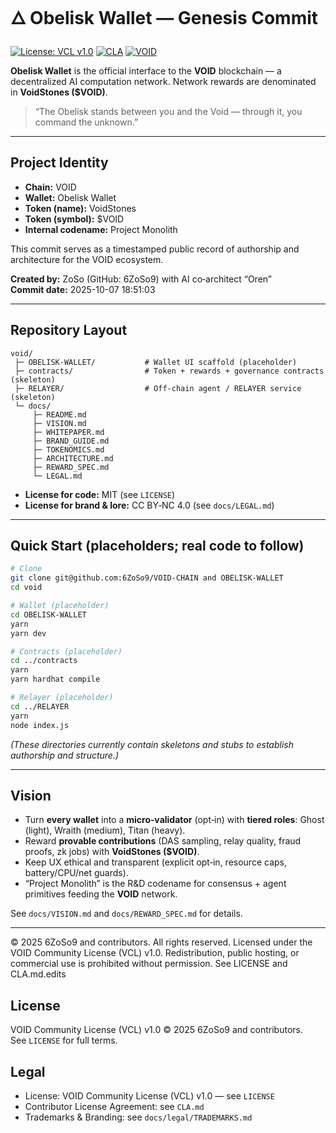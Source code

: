 # 🜂 Obelisk Wallet — Genesis Commit

<!-- Paste these badges right under the main H1 in README.md -->
[![License: VCL v1.0](https://img.shields.io/badge/License-VCL--1.0-blue)](LICENSE)
[![CLA](https://img.shields.io/badge/CLA-required-orange)](CLA.md)
[![VOID](https://img.shields.io/badge/VOID-ecosystem-black)](#)

**Obelisk Wallet** is the official interface to the **VOID** blockchain — a decentralized AI computation network.
Network rewards are denominated in **VoidStones ($VOID)**.

> “The Obelisk stands between you and the Void — through it, you command the unknown.”

---

## Project Identity

- **Chain:** VOID  
- **Wallet:** Obelisk Wallet  
- **Token (name):** VoidStones  
- **Token (symbol):** $VOID  
- **Internal codename:** Project Monolith  

This commit serves as a timestamped public record of authorship and architecture for the VOID ecosystem.

**Created by:** ZoSo (GitHub: 6ZoSo9) with AI co‑architect “Oren”  
**Commit date:** 2025-10-07 18:51:03

---

## Repository Layout

```
void/
 ├─ OBELISK-WALLET/           # Wallet UI scaffold (placeholder)
 ├─ contracts/                # Token + rewards + governance contracts (skeleton)
 ├─ RELAYER/                  # Off-chain agent / RELAYER service (skeleton)
 └─ docs/
     ├─ README.md
     ├─ VISION.md
     ├─ WHITEPAPER.md
     ├─ BRAND_GUIDE.md
     ├─ TOKENOMICS.md
     ├─ ARCHITECTURE.md
     ├─ REWARD_SPEC.md
     └─ LEGAL.md
```

- **License for code:** MIT (see `LICENSE`)  
- **License for brand & lore:** CC BY‑NC 4.0 (see `docs/LEGAL.md`)

---

## Quick Start (placeholders; real code to follow)

```bash
# Clone
git clone git@github.com:6ZoSo9/VOID-CHAIN and OBELISK-WALLET
cd void

# Wallet (placeholder)
cd OBELISK-WALLET
yarn
yarn dev

# Contracts (placeholder)
cd ../contracts
yarn
yarn hardhat compile

# Relayer (placeholder)
cd ../RELAYER
yarn
node index.js
```
*(These directories currently contain skeletons and stubs to establish authorship and structure.)*

---

## Vision

- Turn **every wallet** into a **micro‑validator** (opt‑in) with **tiered roles**: Ghost (light), Wraith (medium), Titan (heavy).
- Reward **provable contributions** (DAS sampling, relay quality, fraud proofs, zk jobs) with **VoidStones ($VOID)**.
- Keep UX ethical and transparent (explicit opt‑in, resource caps, battery/CPU/net guards).
- “Project Monolith” is the R&D codename for consensus + agent primitives feeding the **VOID** network.

See `docs/VISION.md` and `docs/REWARD_SPEC.md` for details.

---
© 2025 6ZoSo9 and contributors. All rights reserved.
Licensed under the VOID Community License (VCL) v1.0. Redistribution, public hosting, or commercial use is prohibited without permission.
See LICENSE and CLA.md.edits


## License
VOID Community License (VCL) v1.0 © 2025 6ZoSo9 and contributors.  
See `LICENSE` for full terms.

## Legal
- License: VOID Community License (VCL) v1.0 — see `LICENSE`
- Contributor License Agreement: see `CLA.md`
- Trademarks & Branding: see `docs/legal/TRADEMARKS.md`
